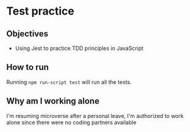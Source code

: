 # Test practice

## Objectives

* Using Jest to practice TDD principles in JavaScript 

## How to run

Running ``npm run-script test`` will run all the tests.

## Why am I working alone
I'm resuming microverse after a personal leave, I'm authorized to work alone since there were no coding partners available

